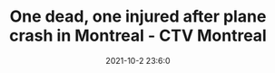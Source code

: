 ---
"title": "One dead, one injured after plane crash in Montreal - CTV Montreal"
"date": "2021-10-2 23:6:0"
"feed_name": "GOOGLENEWSPLANE"
"feed_website": "https://news.google.com/search?q=plane%20%2B%20accident&hl=en-US&gl=US&ceid=US%3Aen"
"feed_rss": "https://news.google.com/rss/search?q=plane%20%2B%20accident&hl=en-US&gl=US&ceid=US%3Aen"
"link": "https://montreal.ctvnews.ca/plane-towing-a-marriage-proposal-goes-down-and-kills-one-injures-another-1.5608951"
"source": "{'href': 'https://montreal.ctvnews.ca', 'title': 'CTV Montreal'}"
"file": "_posts/2021-1-1-baaf8cc8f1fe07f75ecfda5979b59b402c540438.md"
"accident": "1"
"drilling": "1"
"dead": "1"
"injured": "0"
"arrested": "0"
"where": "unknown site"
"causes": "unknown"
"place": "Montreal"
---